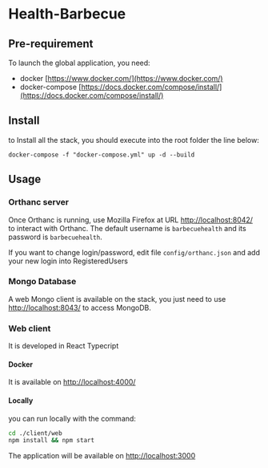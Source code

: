 # Health-Barbecue

## Pre-requirement

To launch the global application, you need:
- docker [https://www.docker.com/](https://www.docker.com/)
- docker-compose [https://docs.docker.com/compose/install/](https://docs.docker.com/compose/install/)

## Install

to Install all the stack, you should execute into the root folder the line below:

```shell
docker-compose -f "docker-compose.yml" up -d --build
```

## Usage

### Orthanc server

Once Orthanc is running, use Mozilla Firefox at URL [http://localhost:8042/](http://localhost:8042/) to interact with Orthanc. The default username is `barbecuehealth` and its password is `barbecuehealth`.

If you want to change login/password, edit file `config/orthanc.json` and add your new login into RegisteredUsers

### Mongo Database

A web Mongo client is available on the stack, you just need to use [http://localhost:8043/](http://localhost:8043/) to access MongoDB.

### Web client

It is developed in React Typecript

#### Docker

It is available on [http://localhost:4000/](http://localhost:4000/)

#### Locally

you can run locally with the command:

```bash
cd ./client/web
npm install && npm start
```

The application will be available on [http://localhost:3000](http://localhost:3000)
